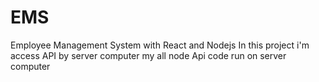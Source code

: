 # EMS
Employee Management System with React and Nodejs
In this project i'm access API by server computer my all node Api code run on server computer 
